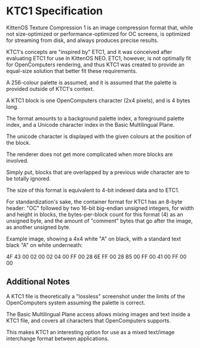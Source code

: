 # KTC1 Specification

KittenOS Texture Compression 1 is an image compression format that, while not
 size-optimized or performance-optimized for OC screens, is optimized for
 streaming from disk, and always produces precise results.

KTC1's concepts are "inspired by" ETC1, and it was conceived after evaluating
 ETC1 for use in KittenOS NEO. ETC1, however, is not optimally fit for
 OpenComputers rendering, and thus KTC1 was created to provide an equal-size
 solution that better fit these requirements.

A 256-colour palette is assumed, and it is assumed that the palette is provided
 outside of KTC1's context.

A KTC1 block is one OpenComputers character (2x4 pixels), and is 4 bytes long.

The format amounts to a background palette index, a foreground palette index,
 and a Unicode character index in the Basic Multilingual Plane.

The unicode character is displayed with the given colours at the position of the
 block.

The renderer does not get more complicated when more blocks are involved.

Simply put, blocks that are overlapped by a previous wide character are to be
 totally ignored.

The size of this format is equivalent to 4-bit indexed data and to ETC1.

For standardization's sake, the container format for KTC1 has an 8-byte header:
 "OC" followed by two 16-bit big-endian unsigned integers, for width 
 and height in blocks, the bytes-per-block count for this format (4) as 
 an unsigned byte, and the amount of "comment" bytes that go after the image,
 as another unsigned byte.

 Example image, showing a 4x4 white "A" on black, with a standard text 
 black "A" on white underneath:

  4F 43 00 02 00 02 04 00
  FF 00 28 6E FF 00 28 B5
  00 FF 00 41 00 FF 00 00

## Additional Notes

A KTC1 file is theoretically a "lossless" screenshot under the limits of the
 OpenComputers system assuming the palette is correct.

The Basic Multilingual Plane access allows mixing images and text inside a
 KTC1 file, and covers all characters that OpenComputers supports.

This makes KTC1 an interesting option for use as a mixed text/image interchange
 format between applications.
